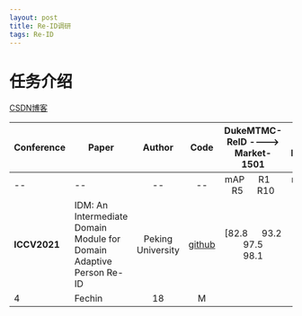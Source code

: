 ```yaml
---
layout: post
title: Re-ID调研
tags: Re-ID
---
```


# 任务介绍

[CSDN博客](https://blog.csdn.net/mzpmzk/article/details/81844261)


<style>
table th:first-of-type {
    width: 2cm;
}
table th:nth-of-type(5) {
    width: 1500pt;
}
table th:nth-of-type(6) {
    width: 1500pt;
}
</style>

| **Conference** | **Paper**   | **Author** | **Code** | **DukeMTMC-ReID ----> Market-1501** |  **Market-1501  ----> DukeMTMC-ReID** | **Contribution**|
|--    |---------|:--------:|:------:|:---------:|:---:| :--:|
| -- | --   | -- | -- | mAP &emsp;  R1 &emsp; R5 &emsp; R10| mAP &emsp; R1 &emsp;R5 &emsp;R10 |
| **ICCV2021** | IDM: An Intermediate Domain Module for Domain Adaptive Person Re-ID | Peking University  | [github](https://github.com/SikaStar/IDM)    | [82.8 &emsp; 93.2 &emsp; 97.5 &emsp; 98.1     |  70.5 &emsp;83.6 &emsp; 91.5 &emsp; 93.7 | xxxxxxxxxxxxxx|
| 4          | Fechin  | 18     | M    |         |   |--|






